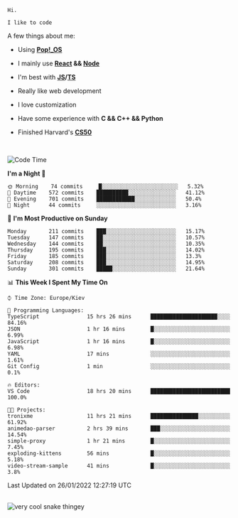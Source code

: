 ```
Hi.

I like to code
```

A few things about me:

-   Using **[Pop!\_OS](https://pop.system76.com/)**

-   I mainly use **[React](https://reactjs.org/) && [Node](https://nodejs.org/en/)**

-   I'm best with **[JS](https://www.javascript.com/)/[TS](https://www.typescriptlang.org/)**

-   Really like web development

-   I love customization

-   Have some experience with **C && C++ && Python**

-   Finished Harvard's **[CS50](https://cs50.harvard.edu)**

<br>

<!--START_SECTION:waka-->
![Code Time](http://img.shields.io/badge/Code%20Time-291%20hrs%2011%20mins-blue)

**I'm a Night 🦉** 

```text
🌞 Morning    74 commits     █░░░░░░░░░░░░░░░░░░░░░░░░   5.32% 
🌆 Daytime    572 commits    ██████████░░░░░░░░░░░░░░░   41.12% 
🌃 Evening    701 commits    ████████████░░░░░░░░░░░░░   50.4% 
🌙 Night      44 commits     ░░░░░░░░░░░░░░░░░░░░░░░░░   3.16%

```
📅 **I'm Most Productive on Sunday** 

```text
Monday       211 commits    ███░░░░░░░░░░░░░░░░░░░░░░   15.17% 
Tuesday      147 commits    ██░░░░░░░░░░░░░░░░░░░░░░░   10.57% 
Wednesday    144 commits    ██░░░░░░░░░░░░░░░░░░░░░░░   10.35% 
Thursday     195 commits    ███░░░░░░░░░░░░░░░░░░░░░░   14.02% 
Friday       185 commits    ███░░░░░░░░░░░░░░░░░░░░░░   13.3% 
Saturday     208 commits    ███░░░░░░░░░░░░░░░░░░░░░░   14.95% 
Sunday       301 commits    █████░░░░░░░░░░░░░░░░░░░░   21.64%

```


📊 **This Week I Spent My Time On** 

```text
⌚︎ Time Zone: Europe/Kiev

💬 Programming Languages: 
TypeScript               15 hrs 26 mins      █████████████████████░░░░   84.16% 
JSON                     1 hr 16 mins        █░░░░░░░░░░░░░░░░░░░░░░░░   6.99% 
JavaScript               1 hr 16 mins        █░░░░░░░░░░░░░░░░░░░░░░░░   6.98% 
YAML                     17 mins             ░░░░░░░░░░░░░░░░░░░░░░░░░   1.61% 
Git Config               1 min               ░░░░░░░░░░░░░░░░░░░░░░░░░   0.1%

🔥 Editors: 
VS Code                  18 hrs 20 mins      █████████████████████████   100.0%

🐱‍💻 Projects: 
tronixme                 11 hrs 21 mins      ███████████████░░░░░░░░░░   61.92% 
animedao-parser          2 hrs 39 mins       ███░░░░░░░░░░░░░░░░░░░░░░   14.54% 
simple-proxy             1 hr 21 mins        █░░░░░░░░░░░░░░░░░░░░░░░░   7.45% 
exploding-kittens        56 mins             █░░░░░░░░░░░░░░░░░░░░░░░░   5.18% 
video-stream-sample      41 mins             █░░░░░░░░░░░░░░░░░░░░░░░░   3.8%

```


 Last Updated on 26/01/2022 12:27:19 UTC
<!--END_SECTION:waka-->

<br>

<img title="" src="https://raw.githubusercontent.com/Trunkelis/Trunkelis/output/github-contribution-grid-snake.svg" alt="very cool snake thingey" data-align="left">
